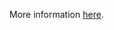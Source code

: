 More information [here](https://docs.bridgecrew.io/docs/ensure-that-the-insecure-bind-address-argument-is-not-set).
